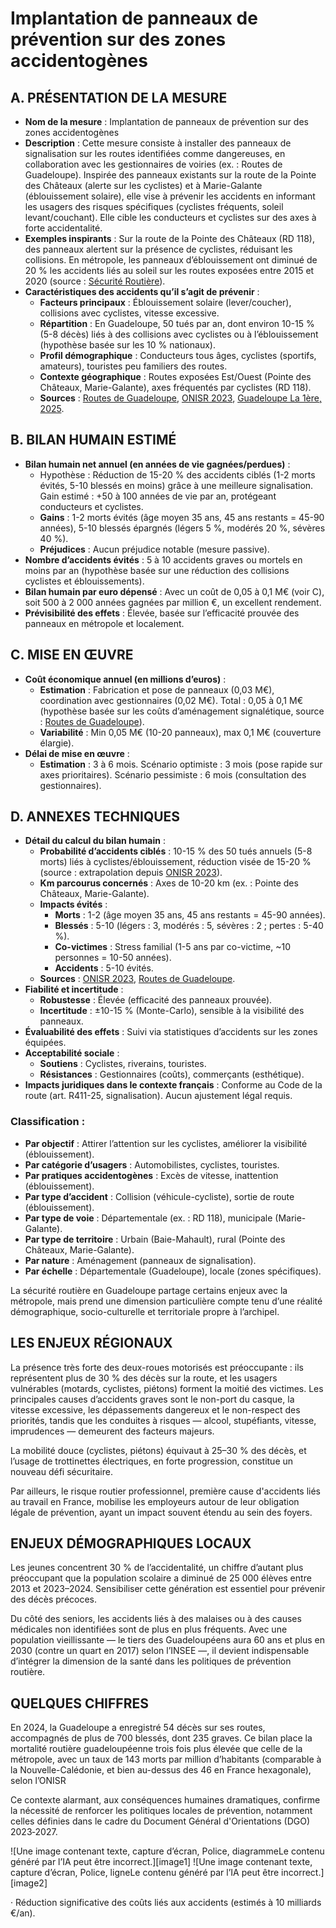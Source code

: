 # **Implantation de panneaux de prévention sur des zones accidentogènes**

## **A. PRÉSENTATION DE LA MESURE**

* **Nom de la mesure** : Implantation de panneaux de prévention sur des zones accidentogènes  
* **Description** : Cette mesure consiste à installer des panneaux de signalisation sur les routes identifiées comme dangereuses, en collaboration avec les gestionnaires de voiries (ex. : Routes de Guadeloupe). Inspirée des panneaux existants sur la route de la Pointe des Châteaux (alerte sur les cyclistes) et à Marie-Galante (éblouissement solaire), elle vise à prévenir les accidents en informant les usagers des risques spécifiques (cyclistes fréquents, soleil levant/couchant). Elle cible les conducteurs et cyclistes sur des axes à forte accidentalité.  
* **Exemples inspirants** : Sur la route de la Pointe des Châteaux (RD 118), des panneaux alertent sur la présence de cyclistes, réduisant les collisions. En métropole, les panneaux d’éblouissement ont diminué de 20 % les accidents liés au soleil sur les routes exposées entre 2015 et 2020 (source : [Sécurité Routière](https://www.securite-routiere.gouv.fr)).  
* **Caractéristiques des accidents qu’il s’agit de prévenir** :  
  * **Facteurs principaux** : Éblouissement solaire (lever/coucher), collisions avec cyclistes, vitesse excessive.  
  * **Répartition** : En Guadeloupe, 50 tués par an, dont environ 10-15 % (5-8 décès) liés à des collisions avec cyclistes ou à l’éblouissement (hypothèse basée sur les 10 % nationaux).  
  * **Profil démographique** : Conducteurs tous âges, cyclistes (sportifs, amateurs), touristes peu familiers des routes.  
  * **Contexte géographique** : Routes exposées Est/Ouest (Pointe des Châteaux, Marie-Galante), axes fréquentés par cyclistes (RD 118).  
  * **Sources** : [Routes de Guadeloupe](http://www.routesdeguadeloupe.fr), [ONISR 2023](http://www.onisr.securite-routiere.gouv.fr), [Guadeloupe La 1ère, 2025](https://la1ere.francetvinfo.fr/guadeloupe).

## **B. BILAN HUMAIN ESTIMÉ**

* **Bilan humain net annuel (en années de vie gagnées/perdues)** :  
  * Hypothèse : Réduction de 15-20 % des accidents ciblés (1-2 morts évités, 5-10 blessés en moins) grâce à une meilleure signalisation. Gain estimé : \+50 à 100 années de vie par an, protégeant conducteurs et cyclistes.  
  * **Gains** : 1-2 morts évités (âge moyen 35 ans, 45 ans restants \= 45-90 années), 5-10 blessés épargnés (légers 5 %, modérés 20 %, sévères 40 %).  
  * **Préjudices** : Aucun préjudice notable (mesure passive).  
* **Nombre d’accidents évités** : 5 à 10 accidents graves ou mortels en moins par an (hypothèse basée sur une réduction des collisions cyclistes et éblouissements).  
* **Bilan humain par euro dépensé** : Avec un coût de 0,05 à 0,1 M€ (voir C), soit 500 à 2 000 années gagnées par million €, un excellent rendement.  
* **Prévisibilité des effets** : Élevée, basée sur l’efficacité prouvée des panneaux en métropole et localement.

## **C. MISE EN ŒUVRE**

* **Coût économique annuel (en millions d’euros)** :  
  * **Estimation** : Fabrication et pose de panneaux (0,03 M€), coordination avec gestionnaires (0,02 M€). Total : 0,05 à 0,1 M€ (hypothèse basée sur les coûts d’aménagement signalétique, source : [Routes de Guadeloupe](http://www.routesdeguadeloupe.fr)).  
  * **Variabilité** : Min 0,05 M€ (10-20 panneaux), max 0,1 M€ (couverture élargie).  
* **Délai de mise en œuvre** :  
  * **Estimation** : 3 à 6 mois. Scénario optimiste : 3 mois (pose rapide sur axes prioritaires). Scénario pessimiste : 6 mois (consultation des gestionnaires).

## **D. ANNEXES TECHNIQUES**

* **Détail du calcul du bilan humain** :  
  * **Probabilité d’accidents ciblés** : 10-15 % des 50 tués annuels (5-8 morts) liés à cyclistes/éblouissement, réduction visée de 15-20 % (source : extrapolation depuis [ONISR 2023](http://www.onisr.securite-routiere.gouv.fr)).  
  * **Km parcourus concernés** : Axes de 10-20 km (ex. : Pointe des Châteaux, Marie-Galante).  
  * **Impacts évités** :  
    * **Morts** : 1-2 (âge moyen 35 ans, 45 ans restants \= 45-90 années).  
    * **Blessés** : 5-10 (légers : 3, modérés : 5, sévères : 2 ; pertes : 5-40 %).  
    * **Co-victimes** : Stress familial (1-5 ans par co-victime, \~10 personnes \= 10-50 années).  
    * **Accidents** : 5-10 évités.  
  * **Sources** : [ONISR 2023](http://www.onisr.securite-routiere.gouv.fr), [Routes de Guadeloupe](http://www.routesdeguadeloupe.fr).  
* **Fiabilité et incertitude** :  
  * **Robustesse** : Élevée (efficacité des panneaux prouvée).  
  * **Incertitude** : ±10-15 % (Monte-Carlo), sensible à la visibilité des panneaux.  
* **Évaluabilité des effets** : Suivi via statistiques d’accidents sur les zones équipées.  
* **Acceptabilité sociale** :  
  * **Soutiens** : Cyclistes, riverains, touristes.  
  * **Résistances** : Gestionnaires (coûts), commerçants (esthétique).  
* **Impacts juridiques dans le contexte français** : Conforme au Code de la route (art. R411-25, signalisation). Aucun ajustement légal requis.

### **Classification :**

- **Par objectif** : Attirer l’attention sur les cyclistes, améliorer la visibilité (éblouissement).  
- **Par catégorie d’usagers** : Automobilistes, cyclistes, touristes.  
- **Par pratiques accidentogènes** : Excès de vitesse, inattention (éblouissement).  
- **Par type d’accident** : Collision (véhicule-cycliste), sortie de route (éblouissement).  
- **Par type de voie** : Départementale (ex. : RD 118), municipale (Marie-Galante).  
- **Par type de territoire** : Urbain (Baie-Mahault), rural (Pointe des Châteaux, Marie-Galante).  
- **Par nature** : Aménagement (panneaux de signalisation).  
- **Par échelle** : Départementale (Guadeloupe), locale (zones spécifiques).

 








La sécurité routière en Guadeloupe partage certains enjeux avec la métropole, mais prend une dimension particulière compte tenu d’une réalité démographique, socio-culturelle et territoriale propre à l’archipel.

## **LES ENJEUX RÉGIONAUX**

La présence très forte des deux-roues motorisés est préoccupante : ils représentent plus de 30 % des décès sur la route, et les usagers vulnérables (motards, cyclistes, piétons) forment la moitié des victimes. Les principales causes d’accidents graves sont le non-port du casque, la vitesse excessive, les dépassements dangereux et le non-respect des priorités, tandis que les conduites à risques — alcool, stupéfiants, vitesse, imprudences — demeurent des facteurs majeurs. 

La mobilité douce (cyclistes, piétons) équivaut à 25–30 % des décès, et l’usage de trottinettes électriques, en forte progression, constitue un nouveau défi sécuritaire. 

Par ailleurs, le risque routier professionnel, première cause d'accidents liés au travail en France, mobilise les employeurs autour de leur obligation légale de prévention, ayant un impact souvent étendu au sein des foyers.

## **ENJEUX DÉMOGRAPHIQUES LOCAUX**

Les jeunes concentrent 30 % de l’accidentalité, un chiffre d’autant plus préoccupant que la population scolaire a diminué de 25 000 élèves entre 2013 et 2023–2024. Sensibiliser cette génération est essentiel pour prévenir des décès précoces. 

Du côté des seniors, les accidents liés à des malaises ou à des causes médicales non identifiées sont de plus en plus fréquents. Avec une population vieillissante — le tiers des Guadeloupéens aura 60 ans et plus en 2030 (contre un quart en 2017\) selon l’INSEE —, il devient indispensable d’intégrer la dimension de la santé dans les politiques de prévention routière.

## **QUELQUES CHIFFRES**

En 2024, la Guadeloupe a enregistré 54 décès sur ses routes, accompagnés de plus de 700 blessés, dont 235 graves. Ce bilan place la mortalité routière guadeloupéenne trois fois plus élevée que celle de la métropole, avec un taux de 143 morts par million d’habitants (comparable à la Nouvelle-Calédonie, et bien au-dessus des 46 en France hexagonale), selon l’ONISR

Ce contexte alarmant, aux conséquences humaines dramatiques, confirme la nécessité de renforcer les politiques locales de prévention, notamment celles définies dans le cadre du Document Général d'Orientations (DGO) 2023‑2027\.

![Une image contenant texte, capture d’écran, Police, diagrammeLe contenu généré par l’IA peut être incorrect.][image1] ![Une image contenant texte, capture d’écran, Police, ligneLe contenu généré par l’IA peut être incorrect.][image2]

·       Réduction significative des coûts liés aux accidents (estimés à 10 milliards €/an).